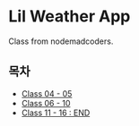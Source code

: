 # Lil Weather App 

Class from nodemadcoders.

###

## 목차
- [Class 04 - 05](https://github.com/Nuung/weather-app/blob/master/note/class4~5.md)
- [Class 06 - 10](https://github.com/Nuung/weather-app/blob/master/note/class6~10.md)
- [Class 11 - 16 : END](https://github.com/Nuung/weather-app/blob/master/note/class11~16.md)